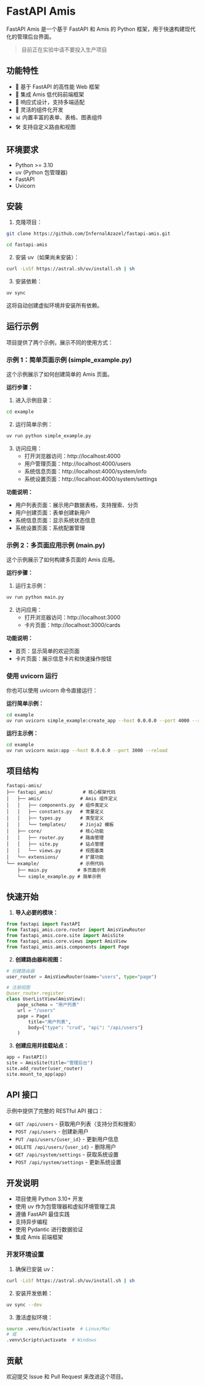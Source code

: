 # FastAPI Amis

FastAPI Amis 是一个基于 FastAPI 和 Amis 的 Python 框架，用于快速构建现代化的管理后台界面。

> 目前正在实验中请不要投入生产项目

## 功能特性

- 🚀 基于 FastAPI 的高性能 Web 框架
- 🎨 集成 Amis 低代码前端框架
- 📱 响应式设计，支持多端适配
- 🔧 灵活的组件化开发
- 📊 内置丰富的表单、表格、图表组件
- 🛠️ 支持自定义路由和视图

## 环境要求

- Python >= 3.10
- uv (Python 包管理器)
- FastAPI
- Uvicorn

## 安装

1. 克隆项目：
```bash
git clone https://github.com/InfernalAzazel/fastapi-amis.git

cd fastapi-amis
```

2. 安装 uv（如果尚未安装）：
```bash
curl -LsSf https://astral.sh/uv/install.sh | sh
```

3. 安装依赖：
```bash
uv sync
```

这将自动创建虚拟环境并安装所有依赖。

## 运行示例

项目提供了两个示例，展示不同的使用方式：

### 示例 1：简单页面示例 (simple_example.py)

这个示例展示了如何创建简单的 Amis 页面。

**运行步骤：**

1. 进入示例目录：
```bash
cd example
```

2. 运行简单示例：
```bash
uv run python simple_example.py
```

3. 访问应用：
   - 打开浏览器访问：http://localhost:4000
   - 用户管理页面：http://localhost:4000/users
   - 系统信息页面：http://localhost:4000/system/info
   - 系统设置页面：http://localhost:4000/system/settings

**功能说明：**
- 用户列表页面：展示用户数据表格，支持搜索、分页
- 用户创建页面：表单创建新用户
- 系统信息页面：显示系统状态信息
- 系统设置页面：系统配置管理

### 示例 2：多页面应用示例 (main.py)

这个示例展示了如何构建多页面的 Amis 应用。

**运行步骤：**

1. 运行主示例：
```bash
uv run python main.py
```

2. 访问应用：
   - 打开浏览器访问：http://localhost:3000
   - 卡片页面：http://localhost:3000/cards

**功能说明：**
- 首页：显示简单的欢迎页面
- 卡片页面：展示信息卡片和快速操作按钮

### 使用 uvicorn 运行

你也可以使用 uvicorn 命令直接运行：

**运行简单示例：**
```bash
cd example
uv run uvicorn simple_example:create_app --host 0.0.0.0 --port 4000 --reload
```

**运行主示例：**
```bash
cd example
uv run uvicorn main:app --host 0.0.0.0 --port 3000 --reload
```

## 项目结构

```
fastapi-amis/
├── fastapi_amis/           # 核心框架代码
│   ├── amis/              # Amis 组件定义
│   │   ├── components.py  # 组件类定义
│   │   ├── constants.py   # 常量定义
│   │   ├── types.py       # 类型定义
│   │   └── templates/     # Jinja2 模板
│   ├── core/              # 核心功能
│   │   ├── router.py      # 路由管理
│   │   ├── site.py        # 站点管理
│   │   └── views.py       # 视图基类
│   └── extensions/        # 扩展功能
└── example/               # 示例代码
    ├── main.py           # 多页面示例
    └── simple_example.py # 简单示例
```

## 快速开始

1. **导入必要的模块：**
```python
from fastapi import FastAPI
from fastapi_amis.core.router import AmisViewRouter
from fastapi_amis.core.site import AmisSite
from fastapi_amis.core.views import AmisView
from fastapi_amis.amis.components import Page
```

2. **创建路由器和视图：**
```python
# 创建路由器
user_router = AmisViewRouter(name="users", type="page")

# 注册视图
@user_router.register
class UserListView(AmisView):
    page_schema = "用户列表"
    url = "/users"
    page = Page(
        title="用户列表",
        body={"type": "crud", "api": "/api/users"}
    )
```

3. **创建应用并挂载站点：**
```python
app = FastAPI()
site = AmisSite(title="管理后台")
site.add_router(user_router)
site.mount_to_app(app)
```

## API 接口

示例中提供了完整的 RESTful API 接口：

- `GET /api/users` - 获取用户列表（支持分页和搜索）
- `POST /api/users` - 创建新用户
- `PUT /api/users/{user_id}` - 更新用户信息
- `DELETE /api/users/{user_id}` - 删除用户
- `GET /api/system/settings` - 获取系统设置
- `POST /api/system/settings` - 更新系统设置

## 开发说明

- 项目使用 Python 3.10+ 开发
- 使用 uv 作为包管理器和虚拟环境管理工具
- 遵循 FastAPI 最佳实践
- 支持异步编程
- 使用 Pydantic 进行数据验证
- 集成 Amis 前端框架

### 开发环境设置

1. 确保已安装 uv：
```bash
curl -LsSf https://astral.sh/uv/install.sh | sh
```

2. 安装开发依赖：
```bash
uv sync --dev
```

3. 激活虚拟环境：
```bash
source .venv/bin/activate  # Linux/Mac
# 或
.venv\Scripts\activate  # Windows
```

## 贡献

欢迎提交 Issue 和 Pull Request 来改进这个项目。